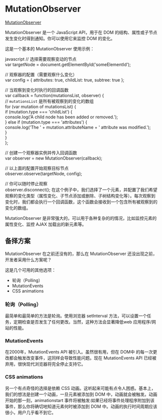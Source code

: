 <!--
 * @Author: matiastang
 * @Date: 2022-07-25 10:03:07
 * @LastEditors: matiastang
 * @LastEditTime: 2023-07-26 15:14:04
 * @FilePath: /matias-javaScript/md/MutationObserver.md
 * @Description: MutationObserver
-->
# MutationObserver

[MutationObserver](https://github.com/qq449245884/xiaozhi/issues/10)

MutationObserver 是一个 JavaScript API，用于在 DOM 的结构、属性或子节点发生变化时得到通知。你可以使用它来监控 DOM 的变化。

这是一个基本的 MutationObserver 使用示例：

javascript
// 选择需要观察变动的节点  
var targetNode = document.getElementById('someElementId');  
  
// 观察器的配置（需要观察什么变化）  
var config = { attributes: true, childList: true, subtree: true };  
  
// 当观察到变化时执行的回调函数  
var callback = function(mutationsList, observer) {  
    // `mutationsList` 是所有被观察到的变化的数组  
    for (var mutation of mutationsList) {  
        if (mutation.type === 'childList') {  
            console.log('A child node has been added or removed.');  
        } else if (mutation.type === 'attributes') {  
            console.log('The ' + mutation.attributeName + ' attribute was modified.');  
        }  
    }  
};  
  
// 创建一个观察器实例并传入回调函数  
var observer = new MutationObserver(callback);  
  
// 以上面的配置开始观察目标节点  
observer.observe(targetNode, config);  
  
// 你可以随时停止观察  
observer.disconnect();
在这个例子中，我们选择了一个元素，并配置了我们希望观察的变化类型（属性变化、子节点添加或删除、子树结构变化等）。每次观察到变化时，我们都会执行一个回调函数，这个函数会接收到一个包含所有被观察到的变化的数组。

MutationObserver 是非常强大的，可以用于各种复杂的的情况，比如监控元素的属性变化、监控 AJAX 加载出的新元素等。

## 备择方案
MutationObserver 在之前还没有的，那么在 MutationObserver 还没出现之前，开发者采用什么方案呢？

这是几个可用的其他选项：

* 轮询（Polling）
* MutationEvents
* CSS animations

### 轮询（Polling）

最简单和最简单的方法是轮询。使用浏览器 setInterval 方法，可以设置一个任务，定期检查是否发生了任何更改。当然，这种方法会显著降低web 应用程序/网站的性能。

### MutationEvents

在2000年，MutationEvents API 被引入。虽然很有用，但在 DOM中 的每一次更改都会触发改变事件，这同样会导致性能问题。现在 MutationEvents API 已经被弃用，很快现代浏览器将完全停止支持它。

### CSS animations

另一个有点奇怪的选择是依赖 CSS 动画。这听起来可能有点令人困惑。基本上，我们的想法是创建一个动画，一旦元素被添加到 DOM 中，动画就会被触发。动画开始的那一刻，animationstart 事件将被触发:如果已经将事件处理程序附加到该事件，那么你将确切地知道元素何时被添加到 DOM 中。动画的执行时间周期应该很小，用户几乎看不到它。